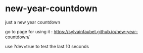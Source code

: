 # new-year-countdown
just a new year countdown

go to page for using it : https://sylvainfaubet.github.io/new-year-countdown/

use ?dev=true to test the last 10 seconds
